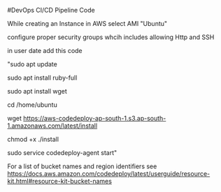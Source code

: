 #DevOps CI/CD Pipeline Code

While creating an Instance in AWS select AMI "Ubuntu"

configure proper security groups whcih includes allowing Http and SSH

in user date add this code

"sudo apt update

sudo apt install ruby-full

sudo apt install wget

cd /home/ubuntu

wget https://aws-codedeploy-ap-south-1.s3.ap-south-1.amazonaws.com/latest/install

chmod +x ./install

sudo service codedeploy-agent start"

For a list of bucket names and region identifiers see https://docs.aws.amazon.com/codedeploy/latest/userguide/resource-kit.html#resource-kit-bucket-names
